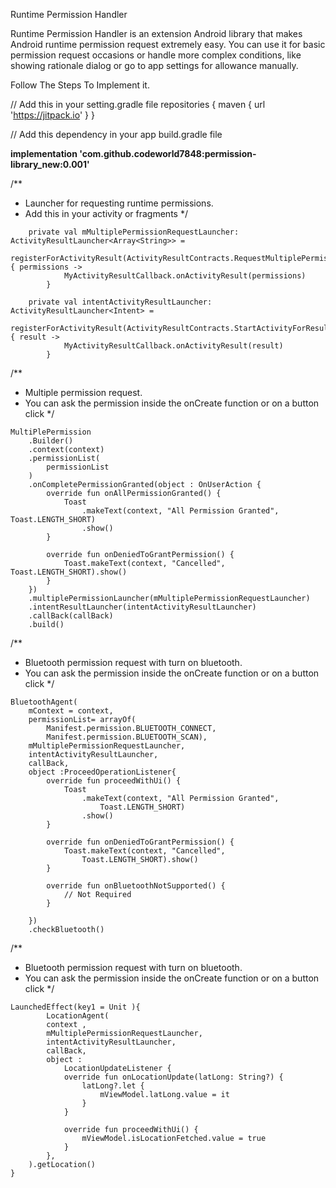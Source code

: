 Runtime Permission Handler

Runtime Permission Handler is an extension Android library that makes Android runtime permission request extremely easy. You can use it for basic permission request occasions or handle more complex conditions, like showing rationale dialog or go to app settings for allowance manually.

Follow The Steps To Implement it.

// Add this in your setting.gradle file
repositories {
			maven { url 'https://jitpack.io' }
		}



// Add this dependency in your app build.gradle file

**implementation 'com.github.codeworld7848:permission-library_new:0.001'**



/**
 * Launcher for requesting runtime permissions.
 * Add this in your activity or fragments
 */
 
```
    private val mMultiplePermissionRequestLauncher: ActivityResultLauncher<Array<String>> =
        registerForActivityResult(ActivityResultContracts.RequestMultiplePermissions()) { permissions ->
            MyActivityResultCallback.onActivityResult(permissions)
        }

    private val intentActivityResultLauncher: ActivityResultLauncher<Intent> =
        registerForActivityResult(ActivityResultContracts.StartActivityForResult()) { result ->
            MyActivityResultCallback.onActivityResult(result)
        }
```




/**
 * Multiple permission request.
 * You can ask the permission inside the onCreate function or on a button click
 */

```
MultiPlePermission
    .Builder()
    .context(context)
    .permissionList(
        permissionList
    )
    .onCompletePermissionGranted(object : OnUserAction {
        override fun onAllPermissionGranted() {
            Toast
                .makeText(context, "All Permission Granted", Toast.LENGTH_SHORT)
                .show()
        }

        override fun onDeniedToGrantPermission() {
            Toast.makeText(context, "Cancelled", Toast.LENGTH_SHORT).show()
        }
    })
    .multiplePermissionLauncher(mMultiplePermissionRequestLauncher)
    .intentResultLauncher(intentActivityResultLauncher)
    .callBack(callBack)
    .build()
```


/**
 * Bluetooth permission request with turn on bluetooth.
 * You can ask the permission inside the onCreate function or on a button click
 */

```
BluetoothAgent(
    mContext = context,
    permissionList= arrayOf(
        Manifest.permission.BLUETOOTH_CONNECT,  
        Manifest.permission.BLUETOOTH_SCAN),
    mMultiplePermissionRequestLauncher,
    intentActivityResultLauncher,
    callBack,
    object :ProceedOperationListener{
        override fun proceedWithUi() {
            Toast
                .makeText(context, "All Permission Granted",
                    Toast.LENGTH_SHORT)
                .show()
        }

        override fun onDeniedToGrantPermission() {
            Toast.makeText(context, "Cancelled",
                Toast.LENGTH_SHORT).show()
        }

        override fun onBluetoothNotSupported() {
            // Not Required
        }

    })   
    .checkBluetooth()
```

/**
 * Bluetooth permission request with turn on bluetooth.
 * You can ask the permission inside the onCreate function or on a button click
 */


```
LaunchedEffect(key1 = Unit ){
        LocationAgent(
        context ,
        mMultiplePermissionRequestLauncher,
        intentActivityResultLauncher,
        callBack,
        object :
            LocationUpdateListener {
            override fun onLocationUpdate(latLong: String?) {
                latLong?.let {
                    mViewModel.latLong.value = it
                }
            }

            override fun proceedWithUi() {
                mViewModel.isLocationFetched.value = true
            }
        },
    ).getLocation()
}
```









